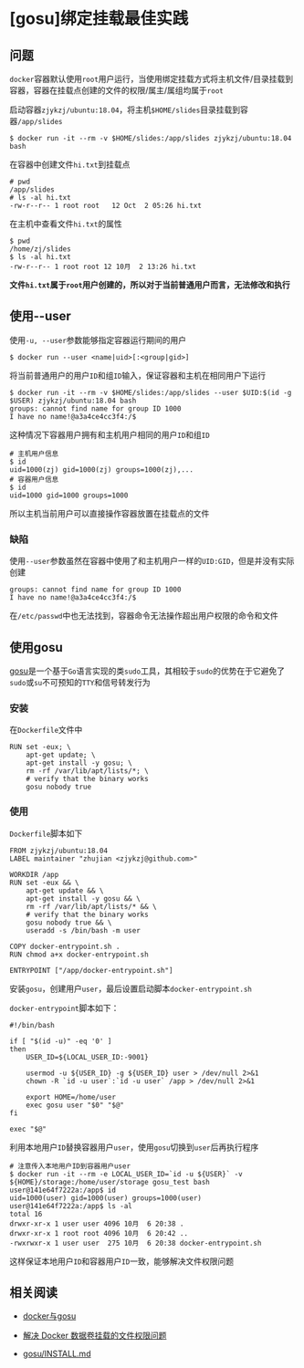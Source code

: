 
# [gosu]绑定挂载最佳实践

## 问题

`docker`容器默认使用`root`用户运行，当使用绑定挂载方式将主机文件/目录挂载到容器，容器在挂载点创建的文件的权限/属主/属组均属于`root`

启动容器`zjykzj/ubuntu:18.04`，将主机`$HOME/slides`目录挂载到容器`/app/slides`

```
$ docker run -it --rm -v $HOME/slides:/app/slides zjykzj/ubuntu:18.04 bash
```

在容器中创建文件`hi.txt`到挂载点

```
# pwd
/app/slides
# ls -al hi.txt
-rw-r--r-- 1 root root   12 Oct  2 05:26 hi.txt
```

在主机中查看文件`hi.txt`的属性

```
$ pwd
/home/zj/slides
$ ls -al hi.txt 
-rw-r--r-- 1 root root 12 10月  2 13:26 hi.txt
```

**文件`hi.txt`属于`root`用户创建的，所以对于当前普通用户而言，无法修改和执行**

## 使用--user

使用`-u, --user`参数能够指定容器运行期间的用户

```
$ docker run --user <name|uid>[:<group|gid>]
```

将当前普通用户的用户`ID`和组`ID`输入，保证容器和主机在相同用户下运行

```
$ docker run -it --rm -v $HOME/slides:/app/slides --user $UID:$(id -g $USER) zjykzj/ubuntu:18.04 bash
groups: cannot find name for group ID 1000
I have no name!@a3a4ce4cc3f4:/$ 
```

这种情况下容器用户拥有和主机用户相同的用户`ID`和组`ID`

```
# 主机用户信息
$ id
uid=1000(zj) gid=1000(zj) groups=1000(zj),...
# 容器用户信息
$ id
uid=1000 gid=1000 groups=1000
```

所以主机当前用户可以直接操作容器放置在挂载点的文件

### 缺陷

使用`--user`参数虽然在容器中使用了和主机用户一样的`UID:GID`，但是并没有实际创建

```
groups: cannot find name for group ID 1000
I have no name!@a3a4ce4cc3f4:/$ 
```

在`/etc/passwd`中也无法找到，容器命令无法操作超出用户权限的命令和文件

## 使用gosu

[gosu](https://github.com/tianon/gosu)是一个基于`Go`语言实现的类`sudo`工具，其相较于`sudo`的优势在于它避免了`sudo`或`su`不可预知的`TTY`和信号转发行为

### 安装

在`Dockerfile`文件中

```
RUN set -eux; \
	apt-get update; \
	apt-get install -y gosu; \
	rm -rf /var/lib/apt/lists/*; \
    # verify that the binary works
	gosu nobody true
```

### 使用

`Dockerfile`脚本如下

```
FROM zjykzj/ubuntu:18.04
LABEL maintainer "zhujian <zjykzj@github.com>"

WORKDIR /app
RUN set -eux && \
	apt-get update && \
	apt-get install -y gosu && \
	rm -rf /var/lib/apt/lists/* && \
    # verify that the binary works
	gosu nobody true && \
	useradd -s /bin/bash -m user

COPY docker-entrypoint.sh .
RUN chmod a+x docker-entrypoint.sh

ENTRYPOINT ["/app/docker-entrypoint.sh"]
```

安装`gosu`，创建用户`user`，最后设置启动脚本`docker-entrypoint.sh`

`docker-entrypoint`脚本如下：

```
#!/bin/bash

if [ "$(id -u)" -eq '0' ]
then
    USER_ID=${LOCAL_USER_ID:-9001}
 
    usermod -u ${USER_ID} -g ${USER_ID} user > /dev/null 2>&1
    chown -R `id -u user`:`id -u user` /app > /dev/null 2>&1
 
    export HOME=/home/user
    exec gosu user "$0" "$@"
fi

exec "$@"
```

利用本地用户`ID`替换容器用户`user`，使用`gosu`切换到`user`后再执行程序

```
# 注意传入本地用户ID到容器用户user
$ docker run -it --rm -e LOCAL_USER_ID=`id -u ${USER}` -v ${HOME}/storage:/home/user/storage gosu_test bash
user@141e64f7222a:/app$ id
uid=1000(user) gid=1000(user) groups=1000(user)
user@141e64f7222a:/app$ ls -al
total 16
drwxr-xr-x 1 user user 4096 10月  6 20:38 .
drwxr-xr-x 1 root root 4096 10月  6 20:42 ..
-rwxrwxr-x 1 user user  275 10月  6 20:38 docker-entrypoint.sh
```

这样保证本地用户`ID`和容器用户`ID`一致，能够解决文件权限问题

## 相关阅读

* [docker与gosu](https://blog.csdn.net/boling_cavalry/article/details/93380447)

* [解决 Docker 数据卷挂载的文件权限问题](https://padeoe.com/docker-volume-file-permission-problem/)

* [gosu/INSTALL.md](https://github.com/tianon/gosu/blob/master/INSTALL.md)